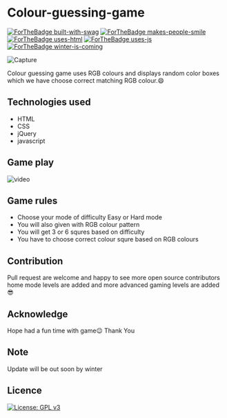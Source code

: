 # Colour-guessing-game

[![ForTheBadge built-with-swag](http://ForTheBadge.com/images/badges/built-with-swag.svg)](https://GitHub.com/Naereen/)
[![ForTheBadge makes-people-smile](http://ForTheBadge.com/images/badges/makes-people-smile.svg)](http://ForTheBadge.com)
[![ForTheBadge uses-html](http://ForTheBadge.com/images/badges/uses-html.svg)](http://ForTheBadge.com)
[![ForTheBadge uses-js](http://ForTheBadge.com/images/badges/uses-js.svg)](http://ForTheBadge.com)
[![ForTheBadge winter-is-coming](http://ForTheBadge.com/images/badges/winter-is-coming.svg)](http://ForTheBadge.com)

![Capture](https://user-images.githubusercontent.com/48166328/79713685-2867b780-82ec-11ea-808f-d8b00002b368.PNG)

Colour guessing game uses RGB colours and displays random color boxes which we have choose correct matching RGB colour.:smile:	


## Technologies used

* HTML
* CSS
* jQuery
* javascript


## Game play

![video](https://user-images.githubusercontent.com/48166328/79730739-e439de80-830e-11ea-86f0-c7ad6e7359be.gif)


## Game rules

* Choose your mode of difficulty Easy or Hard mode
* You will also given with RGB colour pattern
* You will get 3 or 6 squres based on difficulty
* You have to choose correct colour squre based on RGB colours


## Contribution

Pull request are welcome and happy to see more open source contributors home mode levels are added and more advanced gaming levels are added :sunglasses:


## Acknowledge

Hope had a fun time with game:wink: 
Thank You

 ## Note
 
Update will be out soon by winter

## Licence

[![License: GPL v3](https://img.shields.io/badge/License-GPLv3-blue.svg)](https://www.gnu.org/licenses/gpl-3.0)
